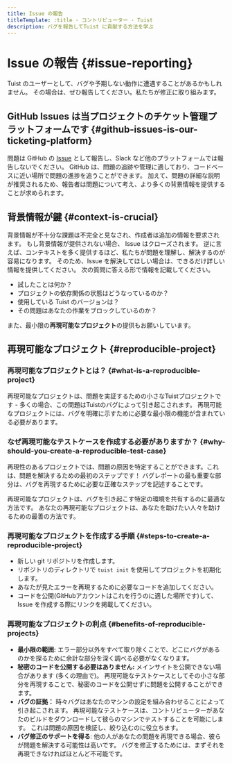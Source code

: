 ```yaml
---
title: Issue の報告
titleTemplate: :title · コントリビューター · Tuist
description: バグを報告してTuist に貢献する方法を学ぶ
---
```


# Issue の報告 {#issue-reporting}

Tuist のユーザーとして、バグや予期しない動作に遭遇することがあるかもしれません。
その場合は、ぜひ報告してください。私たちが修正に取り組みます。

## GitHub Issues は当プロジェクトのチケット管理プラットフォームです {#github-issues-is-our-ticketing-platform}

問題は GitHub の [Issue](https://github.com/tuist/tuist/issues) として報告し、Slack など他のプラットフォームでは報告しないでください。 GitHub は、問題の追跡や管理に適しており、コードベースに近い場所で問題の進捗を追うことができます。 加えて、問題の詳細な説明が推奨されるため、報告者は問題について考え、より多くの背景情報を提供することが求められます。

## 背景情報が鍵 {#context-is-crucial}

背景情報が不十分な課題は不完全と見なされ、作成者は追加の情報を要求されます。 もし背景情報が提供されない場合、 Issue はクローズされます。 逆に言えば、コンテキストを多く提供するほど、私たちが問題を理解し、解決するのが容易になります。 そのため、Issue を解決してほしい場合は、できるだけ詳しい情報を提供してください。 次の質問に答える形で情報を記載してください。

- 試したことは何か？
- プロジェクトの依存関係の状態はどうなっているのか？
- 使用している Tuist のバージョンは？
- その問題はあなたの作業をブロックしているのか？

また、最小限の**再現可能なプロジェクト**の提供もお願いしています。

## 再現可能なプロジェクト {#reproducible-project}

### 再現可能なプロジェクトとは？ {#what-is-a-reproducible-project}

再現可能なプロジェクトは、問題を実証するための小さなTuistプロジェクトです - 多くの場合、この問題はTuistのバグによって引き起こされます。 再現可能なプロジェクトには、バグを明確に示すために必要な最小限の機能が含まれている必要があります。

### なぜ再現可能なテストケースを作成する必要がありますか？ {#why-should-you-create-a-reproducible-test-case}

再現性のあるプロジェクトでは、問題の原因を特定することができます。これは、問題を解決するための最初のステップです！ バグレポートの最も重要な部分は、バグを再現するために必要な正確なステップを記述することです。

再現可能なプロジェクトは、バグを引き起こす特定の環境を共有するのに最適な方法です。 あなたの再現可能なプロジェクトは、あなたを助けたい人々を助けるための最善の方法です。

### 再現可能なプロジェクトを作成する手順 {#steps-to-create-a-reproducible-project}

- 新しい git リポジトリを作成します。
- リポジトリのディレクトリで `tuist init` を使用してプロジェクトを初期化します。
- あなたが見たエラーを再現するために必要なコードを追加してください。
- コードを公開(GitHubアカウントはこれを行うのに適した場所です)して、Issue を作成する際にリンクを掲載してください。

### 再現可能なプロジェクトの利点 {#benefits-of-reproducible-projects}

- **最小限の範囲:** エラー部分以外をすべて取り除くことで、どこにバグがあるのかを探るために余計な部分を深く調べる必要がなくなります。
- **秘密のコードを公開する必要はありません:** メインサイトを公開できない場合があります (多くの理由で)。 再現可能なテストケースとしてその小さな部分を再現することで、秘密のコードを公開せずに問題を公開することができます。
- **バグの証拠：** 時々バグはあなたのマシンの設定を組み合わせることによって引き起こされます。 再現可能なテストケースは、コントリビューターがあなたのビルドをダウンロードして彼らのマシンでテストすることを可能にします。 これは問題の原因を検証し、絞り込むのに役立ちます。
- **バグ修正のサポートを得る**: 他の人があなたの問題を再現できる場合、彼らが問題を解決する可能性は高いです。 バグを修正するためには、まずそれを再現できなければほとんど不可能です。
